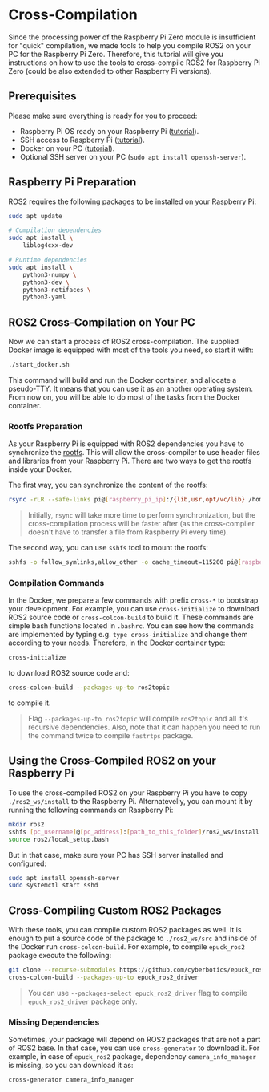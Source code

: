 # Cross-Compilation
Since the processing power of the Raspberry Pi Zero module is insufficient for "quick" compilation, we made tools to help you compile ROS2 on your PC for the Raspberry Pi Zero.
Therefore, this tutorial will give you instructions on how to use the tools to cross-compile ROS2 for Raspberry Pi Zero (could be also extended to other Raspberry Pi versions).

## Prerequisites
Please make sure everything is ready for you to proceed:
- Raspberry Pi OS ready on your Raspberry Pi ([tutorial](https://www.raspberrypi.org/documentation/installation/installing-images/)).
- SSH access to Raspberry Pi ([tutorial](../README.md#wifi-and-ssh)).
- Docker on your PC ([tutorial](https://docs.docker.com/get-docker/)).
- Optional SSH server on your PC (`sudo apt install openssh-server`).

## Raspberry Pi Preparation

ROS2 requires the following packages to be installed on your Raspberry Pi:
```bash
sudo apt update

# Compilation dependencies
sudo apt install \
    liblog4cxx-dev

# Runtime dependencies
sudo apt install \
    python3-numpy \
    python3-dev \
    python3-netifaces \
    python3-yaml
```

## ROS2 Cross-Compilation on Your PC

Now we can start a process of ROS2 cross-compilation.
The supplied Docker image is equipped with most of the tools you need, so start it with:
```bash
./start_docker.sh
```
This command will build and run the Docker container, and allocate a pseudo-TTY.
It means that you can use it as an another operating system.
From now on, you will be able to do most of the tasks from the Docker container.


### Rootfs Preparation

As your Raspberry Pi is equipped with ROS2 dependencies you have to synchronize the [rootfs](https://wiki.dlang.org/GDC/Cross_Compiler/Existing_Sysroot#:~:text=A%20sysroot%20is%20a%20folder,sysroot%2Fusr%2Finclude'.).
This will allow the cross-compiler to use header files and libraries from your Raspberry Pi.
There are two ways to get the rootfs inside your Docker.

The first way, you can synchronize the content of the rootfs:
```bash
rsync -rLR --safe-links pi@[raspberry_pi_ip]:/{lib,usr,opt/vc/lib} /home/develop/rootfs
```

> Initially, `rsync` will take more time to perform synchronization, but the cross-compilation process will be faster after (as the cross-compiler doesn't have to transfer a file from Raspberry Pi every time).


The second way, you can use `sshfs` tool to mount the rootfs:
```bash
sshfs -o follow_symlinks,allow_other -o cache_timeout=115200 pi@[raspberry_pi_ip]:/ /home/develop/rootfs
```

### Compilation Commands 

In the Docker, we prepare a few commands with prefix `cross-*` to bootstrap your development.
For example, you can use `cross-initialize` to download ROS2 source code or `cross-colcon-build` to build it.
These commands are simple bash functions located in `.bashrc`.
You can see how the commands are implemented by typing e.g. `type cross-initialize` and change them according to your needs.
Therefore, in the Docker container type:
```bash
cross-initialize
```
to download ROS2 source code and:
```bash
cross-colcon-build --packages-up-to ros2topic
```
to compile it.

> Flag `--packages-up-to ros2topic` will compile `ros2topic` and all it's recursive dependencies.
Also, note that it can happen you need to run the command twice to compile `fastrtps` package.

## Using the Cross-Compiled ROS2 on your Raspberry Pi

To use the cross-compiled ROS2 on your Raspberry Pi you have to copy `./ros2_ws/install` to the Raspberry Pi.
Alternatevelly, you can mount it by running the following commands on Raspberry Pi:
```bash
mkdir ros2
sshfs [pc_username]@[pc_address]:[path_to_this_folder]/ros2_ws/install ros2
source ros2/local_setup.bash
```
But in that case, make sure your PC has SSH server installed and configured:
```bash
sudo apt install openssh-server
sudo systemctl start sshd
```

## Cross-Compiling Custom ROS2 Packages

With these tools, you can compile custom ROS2 packages as well.
It is enough to put a source code of the package to `./ros2_ws/src` and inside of the Docker run `cross-colcon-build`.
For example, to compile `epuck_ros2` package execute the following:

```bash
git clone --recurse-submodules https://github.com/cyberbotics/epuck_ros2.git src/epuck_ros2
cross-colcon-build --packages-up-to epuck_ros2_driver
```

> You can use `--packages-select epuck_ros2_driver` flag to compile `epuck_ros2_driver` package only.

### Missing Dependencies

Sometimes, your package will depend on ROS2 packages that are not a part of ROS2 base.
In that case, you can use `cross-generator` to download it.
For example, in case of `epuck_ros2` package, dependency `camera_info_manager` is missing, so you can download it as:
```bash
cross-generator camera_info_manager
```
